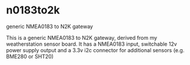 # n0183to2k
generic NMEA0183 to N2K gateway

This is a generic NMEA0183 to N2K gateway, derived from my weatherstation 
sensor board. It has a NMEA0183 input, switchable 12v power supply output
and a 3.3v i2c connector for additional sensors (e.g. BME280 or SHT20)
